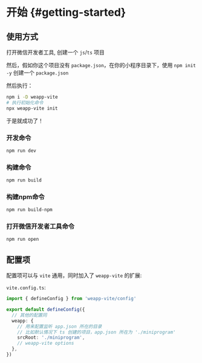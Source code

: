 # 开始 {#getting-started}

## 使用方式

打开微信开发者工具, 创建一个 `js`/`ts` 项目

然后，假如你这个项目没有 `package.json`，在你的小程序目录下，使用 `npm init -y` 创建一个 `package.json`

然后执行：

```sh
npm i -D weapp-vite
# 执行初始化命令
npx weapp-vite init
```

于是就成功了！

### 开发命令

```sh
npm run dev
```

### 构建命令

```sh
npm run build
```

### 构建npm命令

```sh
npm run build-npm
```

### 打开微信开发者工具命令

```sh
npm run open
```

## 配置项

配置项可以与 `vite` 通用，同时加入了 `weapp-vite` 的扩展:

`vite.config.ts`:

```ts
import { defineConfig } from 'weapp-vite/config'

export default defineConfig({
  // 其他的配置同
  weapp: {
    // 用来配置监听 app.json 所在的目录
    // 比如默认情况下 ts 创建的项目，app.json 所在为 './miniprogram'
    srcRoot: './miniprogram',
    // weapp-vite options
  },
})
```
